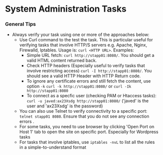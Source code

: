 # System Administration Tasks
### General Tips
* Always verify your task using one or more of the approaches below:
  * Use Curl command to the test the task. This is particular useful for verifying tasks that involve HTTP/S servers e.g. Apache, Nginx, Firewalld, Iptables. Usage is: `curl <HTTP URL>`. Examples:
    * Simple URL fetch: `curl http://stapp01:8080/`. You should get a valid HTML content returned back.
    * Check HTTP headers (Especially useful to verify tasks that involve restricting access)
      `curl -I http://stapp01:8080/`. You should see a valid HTTP Header with HTTP Return code.
    * To ignore any certificate errors and still fetch the content, use option `-k`
      `curl -k http://stapp01:8080/` or `curl -Ik http://stapp01:8080`
    * To connect as a specfic user (checking PAM or Htaccess tasks):
      `curl -u javed:ax23Xsdg http://stapp01:8080/` ('javed' is the user and 'ax23Xsdg' is the password)
  * You can also use Telnet to verify connectivity to a specific port: `telnet stapp01 8080`. Ensure that you do not see any connection errors .
  * For some tasks, you need to use browser by clicking 'Open Port on Host 1' tab to open the site on specific port. Especially for Wordpress tasks
  * For tasks that involve iptables, use `iptables -nvL` to list all the rules in a simple-to-understand format

